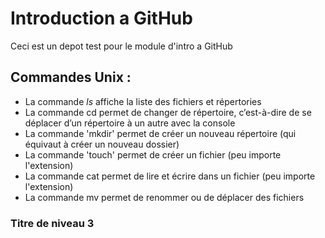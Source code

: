 # Introduction a GitHub

Ceci est un depot test pour le module d'intro a GitHub

## Commandes Unix :
* La commande *ls* affiche la liste des fichiers et répertories
* La commande cd permet de changer de répertoire, c’est-à-dire de se déplacer d’un répertoire à un autre avec la console  
* La commande 'mkdir' permet de créer un nouveau répertoire (qui équivaut à créer un nouveau dossier) 
* La commande 'touch' permet de créer un fichier (peu importe l'extension)
* La commande cat permet de lire et écrire dans un fichier (peu importe l'extension)
* La commande mv permet de renommer ou de déplacer des fichiers 

### Titre de niveau 3
